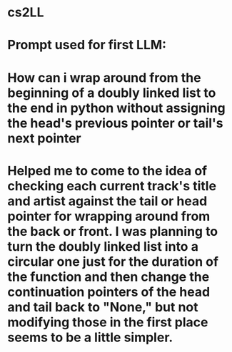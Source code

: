 # cs2LL

# Prompt used for first LLM:
# How can i wrap around from the beginning of a doubly linked list to the end in python without assigning the head's previous pointer or tail's next pointer

# Helped me to come to the idea of checking each current track's title and artist against the tail or head pointer for wrapping around from the back or front. I was planning to turn the doubly linked list into a circular one just for the duration of the function and then change the continuation pointers of the head and tail back to "None," but not modifying those in the first place seems to be a little simpler.